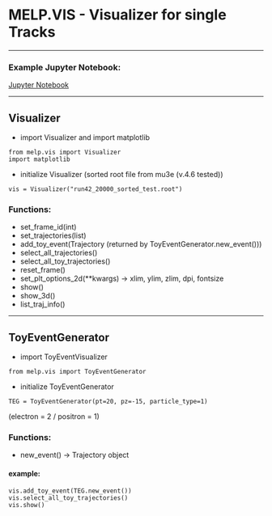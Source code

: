# MELP.VIS - Visualizer for single Tracks
___

### Example Jupyter Notebook:
[Jupyter Notebook](../../jupyter-notbooks/melpVis/melpVis.ipynb)

___
## Visualizer
- import Visualizer and import matplotlib
```
from melp.vis import Visualizer
import matplotlib
```

- initialize Visualizer (sorted root file from mu3e (v.4.6 tested))
```
vis = Visualizer("run42_20000_sorted_test.root")
```

### Functions:
- set_frame_id(int)
- set_trajectories(list)
- add_toy_event(Trajectory (returned by ToyEventGenerator.new_event()))
- select_all_trajectories()
- select_all_toy_trajectories()
- reset_frame()
- set_plt_options_2d(**kwargs)  -> xlim, ylim, zlim, dpi, fontsize 
- show()
- show_3d()
- list_traj_info()

___
## ToyEventGenerator
- import ToyEventVisualizer
```
from melp.vis import ToyEventGenerator
```

- initialize ToyEventGenerator
```
TEG = ToyEventGenerator(pt=20, pz=-15, particle_type=1)
```
(electron = 2 / positron = 1)
### Functions:
- new_event() -> Trajectory object

#### example:
```
vis.add_toy_event(TEG.new_event())
vis.select_all_toy_trajectories()
vis.show()
```